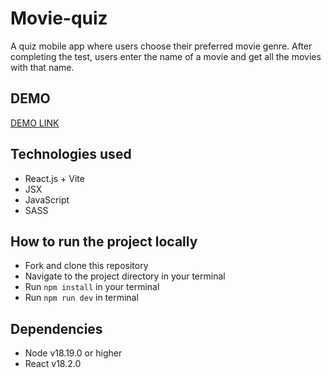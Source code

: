 # Movie-quiz
A quiz mobile app where users choose their preferred movie genre. After completing the test, users enter the name of a movie and get all the movies with that name.

## DEMO
[DEMO LINK](https://ir-ra.github.io/movie-quiz/)

## Technologies used
* React.js + Vite
* JSX
* JavaScript
* SASS

## How to run the project locally

* Fork and clone this repository
* Navigate to the project directory in your terminal
* Run `npm install` in your terminal
* Run `npm run dev` in terminal

## Dependencies
* Node v18.19.0 or higher
* React v18.2.0
